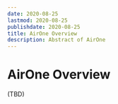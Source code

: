 ```yaml
---
date: 2020-08-25
lastmod: 2020-08-25
publishdate: 2020-08-25
title: AirOne Overview
description: Abstract of AirOne
---
```


# AirOne Overview

(TBD)
